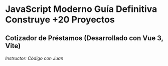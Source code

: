 # JavaScript Moderno Guía Definitiva Construye +20 Proyectos
## Cotizador de Préstamos (Desarrollado con Vue 3, Vite)
###### Instructor: Código con Juan
